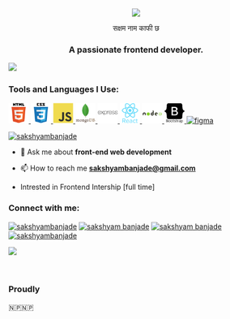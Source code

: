 
<div align="center">
<img src="https://rishavanand.github.io/static/images/greetings.gif" align="center" style="width: 25%" />
</div>
<p align="center">सक्षम नाम काफी छ</p>
<h3 align="center">A passionate frontend developer.</h3>

<p align="left"> <img src="https://lh3.googleusercontent.com/pw/AL9nZEWIXVoMKQ0jAYa0bODtRwtBgbx3F7yKWR9aogNFf5aTY3-r2zU1l_FaN7OpWzSE9cSirUBJno5vyPUaj3JcFKh2gIWcGjwJeCGbKoXbCLzOdBRrX8Ss49MLrBJezeuIBK6e1mxzFVFLhGqEU2bTdII=w958-h537-no" /> </p>



<h3 align="left">Tools and Languages I Use:</h3>
<p align="left"> 
<a href="https://www.w3.org/html/" target="_blank" rel="noreferrer"> <img src="https://raw.githubusercontent.com/devicons/devicon/master/icons/html5/html5-original-wordmark.svg" alt="html5" width="40" height="40"/> </a>  <a href="https://www.w3schools.com/css/" target="_blank" rel="noreferrer"> <img src="https://raw.githubusercontent.com/devicons/devicon/master/icons/css3/css3-original-wordmark.svg" alt="css3" width="40" height="40"/> </a><a href="https://developer.mozilla.org/en-US/docs/Web/JavaScript" target="_blank" rel="noreferrer"> <img src="https://raw.githubusercontent.com/devicons/devicon/master/icons/javascript/javascript-original.svg" alt="javascript" width="40" height="40"/> </a> <a href="https://www.mongodb.com/" target="_blank" rel="noreferrer"> <img src="https://raw.githubusercontent.com/devicons/devicon/master/icons/mongodb/mongodb-original-wordmark.svg" alt="mongodb" width="40" height="40"/> </a>  <a href="https://expressjs.com" target="_blank" rel="noreferrer"> <img src="https://raw.githubusercontent.com/devicons/devicon/master/icons/express/express-original-wordmark.svg" alt="express" width="40" height="40"/> </a><a href="https://reactjs.org/" target="_blank" rel="noreferrer"> <img src="https://raw.githubusercontent.com/devicons/devicon/master/icons/react/react-original-wordmark.svg" alt="react" width="40" height="40"/> </a><a href="https://nodejs.org" target="_blank" rel="noreferrer"> <img src="https://raw.githubusercontent.com/devicons/devicon/master/icons/nodejs/nodejs-original-wordmark.svg" alt="nodejs" width="40" height="40"/> </a> <a href="https://getbootstrap.com" target="_blank" rel="noreferrer"> <img src="https://raw.githubusercontent.com/devicons/devicon/master/icons/bootstrap/bootstrap-plain-wordmark.svg" alt="bootstrap" width="40" height="40"/> </a><a href="https://www.figma.com/" target="_blank" rel="noreferrer"> <img src="https://www.vectorlogo.zone/logos/figma/figma-icon.svg" alt="figma" width="40" height="40"/> </a> 
 

  
 

  
</p>
<p align="left"> <a href="https://github.com/ryo-ma/github-profile-trophy"><img src="https://github-profile-trophy.vercel.app/?username=sakshyambanjade" alt="sakshyambanjade" /></a> </p>



- 💬 Ask me about **front-end web development**

- 📫 How to reach me **sakshyambanjade@gmail.com**

- Intrested in Frontend Intership [full time]



          
<h3 align="left">Connect with me:</h3>
<p align="left">
<a href="https://twitter.com/sakshyambanjade" target="blank"><img align="center" src="https://raw.githubusercontent.com/rahuldkjain/github-profile-readme-generator/master/src/images/icons/Social/twitter.svg" alt="sakshyambanjade" height="30" width="40" /></a>
<a href="https://linkedin.com/in/sakshyam banjade" target="blank"><img align="center" src="https://raw.githubusercontent.com/rahuldkjain/github-profile-readme-generator/master/src/images/icons/Social/linked-in-alt.svg" alt="sakshyam banjade" height="30" width="40" /></a>
<a href="https://stackoverflow.com/users/sakshyam banjade" target="blank"><img align="center" src="https://raw.githubusercontent.com/rahuldkjain/github-profile-readme-generator/master/src/images/icons/Social/stack-overflow.svg" alt="sakshyam banjade" height="30" width="40" /></a>
<a href="https://www.leetcode.com/sakshyambanjade" target="blank"><img align="center" src="https://raw.githubusercontent.com/rahuldkjain/github-profile-readme-generator/master/src/images/icons/Social/leet-code.svg" alt="sakshyambanjade" height="30" width="40" /></a>
</p>
<!-- <p><img align="center" src="https://github-readme-streak-stats.herokuapp.com/?user=banjadesakshyam&" alt="banjadesakshyam" /></p> -->




<!-- <p>&nbsp;<img align="center" src="https://github-readme-stats.vercel.app/api?username=banjadesakshyam&show_icons=true&locale=en" alt="banjadesakshyam" /></p> -->


<!-- <p><img align="left" src="https://github-readme-stats.vercel.app/api/top-langs?username=banjadesakshyam&show_icons=true&locale=en&layout=compact" alt="banjadesakshyam" /></p>
 -->
 
 <p align="left"> <img src="https://res.cloudinary.com/practicaldev/image/fetch/s--E4gnEuy_--/c_limit%2Cf_auto%2Cfl_progressive%2Cq_66%2Cw_880/https://dev-to-uploads.s3.amazonaws.com/uploads/articles/233m04x0r0lv60payria.gif"/> </p>
 
 
 
 
 
 
 
 </br>
 
<h3 align="left">Proudly</h3> 
 <p align="left"> 🇳🇵🇳🇵</p>



 
 
 
 
 
  
 
 
